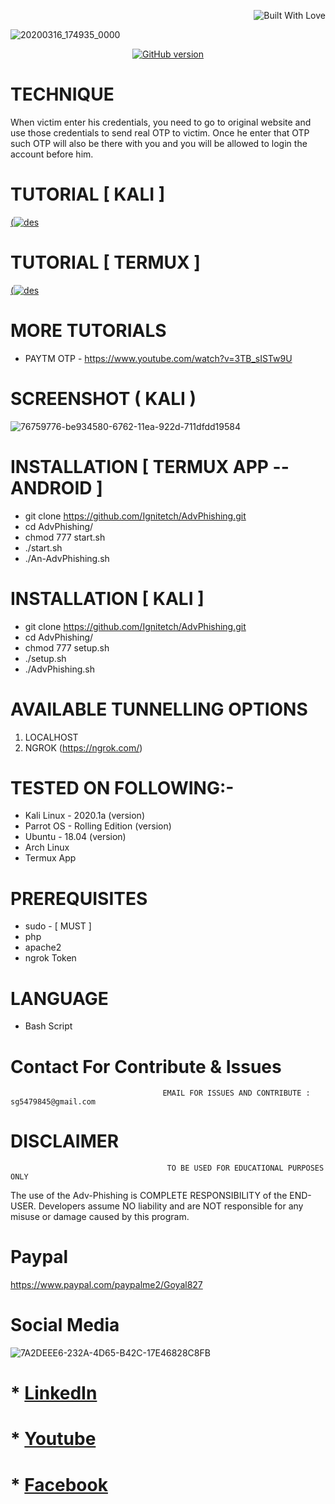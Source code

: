 <p align="right">
  <a><img title="Built With Love" src="https://forthebadge.com/images/badges/uses-html.svg" ></a>
 </p>

![20200316_174935_0000](https://user-images.githubusercontent.com/55870659/79133536-08bb1700-7d61-11ea-84a0-8e7fcbb70392.png)
<p align="center">
<a href="https://github.com/Ignitetch/AdvPhishing/releases"><img title="GitHub version" src="https://img.shields.io/badge/version-2.0-blue" ></a>  
</p>




# TECHNIQUE 
When victim enter his credentials, you need to go to original website and use those credentials to send real OTP to victim. Once he enter that OTP such OTP will also be there with you and you will be allowed to login the account before him.

# TUTORIAL [ KALI ]
[(![des](https://user-images.githubusercontent.com/55870659/77065337-7b7de000-69b7-11ea-915d-4dad81d2e892.png)](https://youtu.be/SDuaVMjph-c)

# TUTORIAL [ TERMUX ]
[(![des](https://user-images.githubusercontent.com/55870659/77084052-a5d19c80-69bb-11ea-8cad-eab9acb144b3.jpg)](https://www.youtube.com/watch?v=LO3hX1lLBjI)

# MORE TUTORIALS 
* PAYTM OTP - https://www.youtube.com/watch?v=3TB_sISTw9U

# SCREENSHOT ( KALI )
![76759776-be934580-6762-11ea-922d-711dfdd19584](https://user-images.githubusercontent.com/55870659/77140343-888de400-6a36-11ea-9705-cfdaf75e2916.png)

# INSTALLATION [ TERMUX APP --ANDROID ]
* git clone https://github.com/Ignitetch/AdvPhishing.git
* cd AdvPhishing/
* chmod 777 start.sh
* ./start.sh
* ./An-AdvPhishing.sh

# INSTALLATION [ KALI ]
* git clone https://github.com/Ignitetch/AdvPhishing.git
* cd AdvPhishing/
* chmod 777 setup.sh
* ./setup.sh
* ./AdvPhishing.sh

# AVAILABLE TUNNELLING OPTIONS
1. LOCALHOST
2. NGROK (https://ngrok.com/)
# TESTED ON FOLLOWING:-
* Kali Linux - 2020.1a (version)
* Parrot OS - Rolling Edition (version)
* Ubuntu - 18.04 (version)
* Arch Linux
* Termux App
# PREREQUISITES
* sudo - [ MUST ]
* php
* apache2
* ngrok Token
# LANGUAGE 
* Bash Script


# Contact For Contribute & Issues 

                                      EMAIL FOR ISSUES AND CONTRIBUTE : sg5479845@gmail.com

# DISCLAIMER
                                       TO BE USED FOR EDUCATIONAL PURPOSES ONLY

The use of the Adv-Phishing is COMPLETE RESPONSIBILITY of the END-USER. Developers assume NO liability and are NOT responsible for any misuse or damage caused by this program. 

# Paypal
https://www.paypal.com/paypalme2/Goyal827

# Social Media
![7A2DEEE6-232A-4D65-B42C-17E46828C8FB](https://user-images.githubusercontent.com/55870659/78220320-242b4580-7476-11ea-9dcf-2309f138098d.png)
  # * [LinkedIn](https://www.linkedin.com/in/shubham-goyal-sgpro)  
  # * [Youtube](https://www.youtube.com/channel/UCfBDWui9dSRbCmT32jf848Q) 
  # * [Facebook](https://www.facebook.com/profile.php?id=100016971998117)


